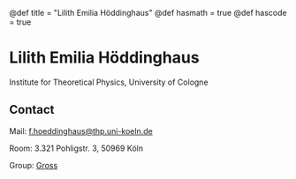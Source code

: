 @def title = "Lilith Emilia Höddinghaus"
@def hasmath = true
@def hascode = true


# Lilith Emilia Höddinghaus
Institute for Theoretical Physics, University of Cologne

## Contact
Mail: [f.hoeddinghaus@thp.uni-koeln.de](mailto:f.hoeddinghaus@thp.uni-koeln.de)

Room: 3.321 Pohligstr. 3, 50969 Köln

Group: [Gross](https://qi.uni-koeln.de)

